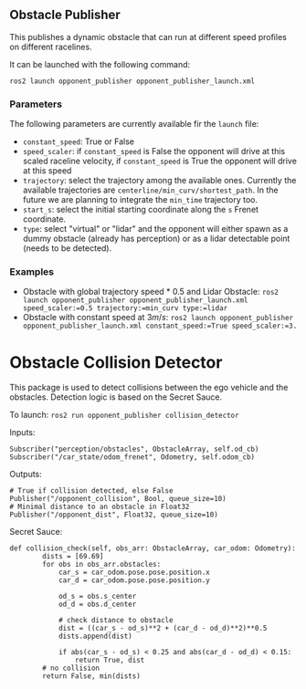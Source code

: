 ## Obstacle Publisher
This  publishes a dynamic obstacle that can run at different speed profiles on different racelines.

It can be launched with the following command:
```
ros2 launch opponent_publisher opponent_publisher_launch.xml 
```
### Parameters
The following parameters are currently available fir the `launch` file:
- `constant_speed`: True or False
- `speed_scaler`: if `constant_speed` is False the opponent will drive at this scaled raceline velocity, if `constant_speed` is True the opponent will drive at this speed
- `trajectory`: select the trajectory among the available ones. Currently the available trajectories are `centerline/min_curv/shortest_path`. In the future we are planning to  integrate the `min_time` trajectory too.
- `start_s`: select the initial starting coordinate along the `s` Frenet coordinate.
- `type`: select "virtual" or "lidar" and the opponent will either spawn as a dummy obstacle (already has perception) or as a lidar detectable point (needs to be detected).

### Examples
- Obstacle with global trajectory speed * 0.5 and Lidar Obstacle: `ros2 launch opponent_publisher opponent_publisher_launch.xml speed_scaler:=0.5 trajectory:=min_curv type:=lidar`
- Obstacle with constant speed at $3m/s$: `ros2 launch opponent_publisher opponent_publisher_launch.xml constant_speed:=True speed_scaler:=3.`


# Obstacle Collision Detector
This package is used to detect collisions between the ego vehicle and the obstacles. Detection logic is based on the Secret Sauce.

To launch:
`ros2 run opponent_publisher collision_detector`

Inputs:
```
Subscriber("perception/obstacles", ObstacleArray, self.od_cb)
Subscriber("/car_state/odom_frenet", Odometry, self.odom_cb)
```

Outputs:
```
# True if collision detected, else False
Publisher("/opponent_collision", Bool, queue_size=10)
# Minimal distance to an obstacle in Float32
Publisher("/opponent_dist", Float32, queue_size=10)
```

Secret Sauce:
```
def collision_check(self, obs_arr: ObstacleArray, car_odom: Odometry):
        dists = [69.69]
        for obs in obs_arr.obstacles:
            car_s = car_odom.pose.pose.position.x
            car_d = car_odom.pose.pose.position.y

            od_s = obs.s_center
            od_d = obs.d_center

            # check distance to obstacle
            dist = ((car_s - od_s)**2 + (car_d - od_d)**2)**0.5
            dists.append(dist)

            if abs(car_s - od_s) < 0.25 and abs(car_d - od_d) < 0.15:
                return True, dist
        # no collision
        return False, min(dists)
```
